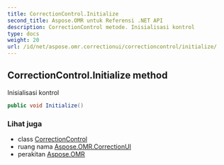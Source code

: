 ```yaml
---
title: CorrectionControl.Initialize
second_title: Aspose.OMR untuk Referensi .NET API
description: CorrectionControl metode. Inisialisasi kontrol
type: docs
weight: 20
url: /id/net/aspose.omr.correctionui/correctioncontrol/initialize/
---
```

## CorrectionControl.Initialize method

Inisialisasi kontrol

```csharp
public void Initialize()
```

### Lihat juga

* class [CorrectionControl](../)
* ruang nama [Aspose.OMR.CorrectionUI](../../correctioncontrol/)
* perakitan [Aspose.OMR](../../../)


